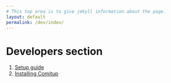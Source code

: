 ```yaml
---
# This top area is to give jekyll information about the page.
layout: default
permalink: /dev/index/
---
```


# Developers section

1. [Setup guide](./setup.md)
2. [Installing Comitup](./comitup.md)